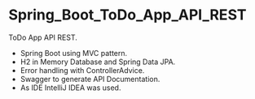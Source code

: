 # Spring_Boot_ToDo_App_API_REST
ToDo App API REST.
- Spring Boot using MVC pattern.
- H2 in Memory Database and Spring Data JPA.
- Error handling with ControllerAdvice.
- Swagger to generate API Documentation.
- As IDE IntelliJ IDEA was used.

